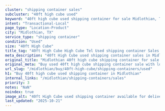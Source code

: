 ```yaml
---
cluster: "shipping container sales"
subcluster: "40ft high cube used"
keyword: "40ft high cube used shipping container for sale Midlothian, TX"
intent: "Transactional-Local"
page_type: "Location-Product"
city: "Midlothian, TX"
service_type: "shipping container"
condition: "Used"
size: "40ft High Cube"
title_tag: "40ft High Cube High Cube Tel Used shipping container Sales in Midlothian | LC Container"
meta_description: "40ft High Cube used shipping container sales in Midlothian. High cube containers with extra height. Fast delivery, competitive pricing. Serving shipping containers area. Quote ID: H38. Call (214) 524-4168 for your free quote today."
original_title: "Midlothian 40ft high cube shipping container for sale | LC"
original_meta: "Buy used 40ft high cube shipping container sale with local delivery in Midlothian, TX. LC Container — local Since 2003. Request a fast quote today."
url_slug: "/midlothian/buy/40ft-high-cube/shipping-containers/used"
h1: "Buy 40ft high cube used shipping container in Midlothian"
internal_links: "/midlothian/shipping-containers/sales"
priority: 3
notes: "NaN"
noindex: true
image_alt: "40ft High Cube used shipping container available for delivery in Midlothian"
last_updated: "2025-10-21"
---
```


<!-- TODO: Add unique city/inventory copy, images, and internal links here. -->
